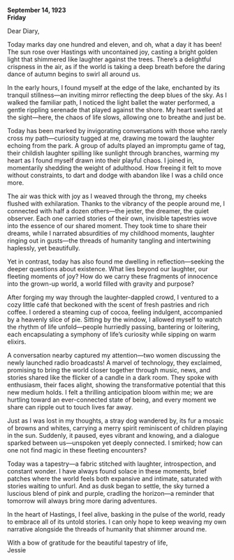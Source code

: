 
**September 14, 1923**  
**Friday**  

Dear Diary,

Today marks day one hundred and eleven, and oh, what a day it has been! The sun rose over Hastings with uncontained joy, casting a bright golden light that shimmered like laughter against the trees. There’s a delightful crispness in the air, as if the world is taking a deep breath before the daring dance of autumn begins to swirl all around us. 

In the early hours, I found myself at the edge of the lake, enchanted by its tranquil stillness—an inviting mirror reflecting the deep blues of the sky. As I walked the familiar path, I noticed the light ballet the water performed, a gentle rippling serenade that played against the shore. My heart swelled at the sight—here, the chaos of life slows, allowing one to breathe and just be. 

Today has been marked by invigorating conversations with those who rarely cross my path—curiosity tugged at me, drawing me toward the laughter echoing from the park. A group of adults played an impromptu game of tag, their childish laughter spilling like sunlight through branches, warming my heart as I found myself drawn into their playful chaos. I joined in, momentarily shedding the weight of adulthood. How freeing it felt to move without constraints, to dart and dodge with abandon like I was a child once more.

The air was thick with joy as I weaved through the throng, my cheeks flushed with exhilaration. Thanks to the vibrancy of the people around me, I connected with half a dozen others—the jester, the dreamer, the quiet observer. Each one carried stories of their own, invisible tapestries wove into the essence of our shared moment. They took time to share their dreams, while I narrated absurdities of my childhood moments, laughter ringing out in gusts—the threads of humanity tangling and intertwining haplessly, yet beautifully.

Yet in contrast, today has also found me dwelling in reflection—seeking the deeper questions about existence. What lies beyond our laughter, our fleeting moments of joy? How do we carry these fragments of innocence into the grown-up world, a world filled with gravity and purpose? 

After forging my way through the laughter-dappled crowd, I ventured to a cozy little café that beckoned with the scent of fresh pastries and rich coffee. I ordered a steaming cup of cocoa, feeling indulgent, accompanied by a heavenly slice of pie. Sitting by the window, I allowed myself to watch the rhythm of life unfold—people hurriedly passing, bantering or loitering, each encapsulating a symphony of life’s curiosity while sipping on warm elixirs.

A conversation nearby captured my attention—two women discussing the newly launched radio broadcasts! A marvel of technology, they exclaimed, promising to bring the world closer together through music, news, and stories shared like the flicker of a candle in a dark room. They spoke with enthusiasm, their faces alight, showing the transformative potential that this new medium holds. I felt a thrilling anticipation bloom within me; we are hurtling toward an ever-connected state of being, and every moment we share can ripple out to touch lives far away.

Just as I was lost in my thoughts, a stray dog wandered by, its fur a mosaic of browns and whites, carrying a merry spirit reminiscent of children playing in the sun. Suddenly, it paused, eyes vibrant and knowing, and a dialogue sparked between us—unspoken yet deeply connected. I smirked; how can one not find magic in these fleeting encounters? 

Today was a tapestry—a fabric stitched with laughter, introspection, and constant wonder. I have always found solace in these moments, brief patches where the world feels both expansive and intimate, saturated with stories waiting to unfurl. And as dusk began to settle, the sky turned a luscious blend of pink and purple, cradling the horizon—a reminder that tomorrow will always bring more daring adventures.

In the heart of Hastings, I feel alive, basking in the pulse of the world, ready to embrace all of its untold stories. I can only hope to keep weaving my own narrative alongside the threads of humanity that shimmer around me. 

With a bow of gratitude for the beautiful tapestry of life,  
Jessie
